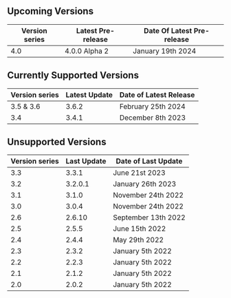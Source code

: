 ## Upcoming Versions

| Version series | Latest Pre-release | Date Of Latest Pre-release |
|-|-|-|
| 4.0 | 4.0.0 Alpha 2 | January 19th 2024 |

## Currently Supported Versions

| Version series | Latest Update | Date of Latest Release |
|-|-|-|
| 3.5 & 3.6 | 3.6.2 | February 25th 2024 |
| 3.4 | 3.4.1 | December 8th 2023 |


## Unsupported Versions

| Version series | Last Update | Date of Last Update |
|-|-|-|
| 3.3 | 3.3.1 | June 21st 2023 |
| 3.2 | 3.2.0.1 | January 26th 2023 |
| 3.1 | 3.1.0 | November 24th 2022 |
| 3.0 | 3.0.4 | November 24th 2022 |
| 2.6 | 2.6.10 | September 13th 2022 |
| 2.5 | 2.5.5 | June 15th 2022 |
| 2.4 | 2.4.4 | May 29th 2022 | 
| 2.3 | 2.3.2 | January 5th 2022 |
| 2.2 | 2.2.3 | January 5th 2022 | 
| 2.1 | 2.1.2 | January 5th 2022 |
| 2.0 | 2.0.2 | January 5th 2022 |
